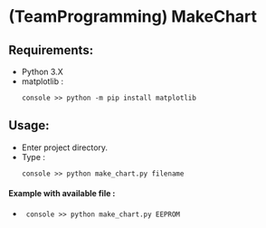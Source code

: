 # (TeamProgramming) MakeChart

## Requirements:
* Python 3.X
* matplotlib :
  ```
  console >> python -m pip install matplotlib
  ```
	


## Usage:
* Enter project directory.
* Type :
  ```
  console >> python make_chart.py filename
  ```

#### Example with available file :
 * ```
 	console >> python make_chart.py EEPROM
   ```